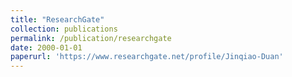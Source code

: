 ```yaml
---
title: "ResearchGate"
collection: publications
permalink: /publication/researchgate
date: 2000-01-01
paperurl: 'https://www.researchgate.net/profile/Jinqiao-Duan'
---
```

